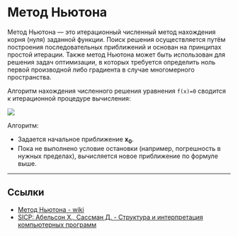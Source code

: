 # Метод Ньютона

Метод Ньютона — это итерационный численный метод нахождения корня (нуля) заданной функции. 
Поиск решения осуществляется путём построения последовательных приближений и основан на принципах простой итерации. 
Также метод Ньютона может быть использован для решения задач оптимизации, в которых требуется определить ноль первой производной либо градиента в случае многомерного пространства.

Алгоритм нахождения численного решения уравнения `f(x)=0` сводится к итерационной процедуре вычисления:

![](https://wikimedia.org/api/rest_v1/media/math/render/svg/ad1c904e2d2798c0cbac6365db61c4c6e853d582)

Алгоритм:
- Задается начальное приближение **x<sub>0</sub>**.
- Пока не выполнено условие остановки (например, погрешность в нужных пределах), вычисляется новое приближение по формуле выше.


---

## Ссылки

- [Метод Ньютона - wiki](https://ru.wikipedia.org/wiki/%D0%9C%D0%B5%D1%82%D0%BE%D0%B4_%D0%9D%D1%8C%D1%8E%D1%82%D0%BE%D0%BD%D0%B0)
- [SICP: Абельсон Х., Сассман Д. - Структура и интерпретация компьютерных программ][sicp]

[sicp]: https://web.mit.edu/6.001/6.037/sicp.pdf